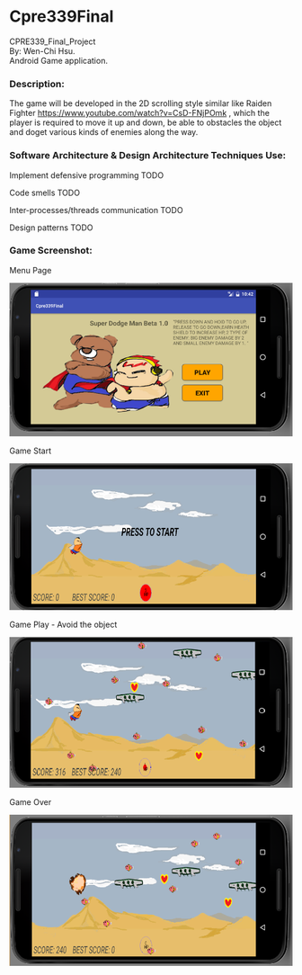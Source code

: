 # Cpre339Final
CPRE339_Final_Project
<br>By: Wen-Chi Hsu.
<br>Android Game application.

### Description:
   The game will be developed in the 2D scrolling style similar like Raiden Fighter https://www.youtube.com/watch?v=CsD-FNjPOmk , which the player is required to move it up and down, be able to obstacles the object and doget various kinds of enemies along the way.

### Software Architecture & Design Architecture Techniques Use:

  Implement defensive programming
      TODO
      
  Code smells
      TODO
      
  Inter-processes/threads communication
      TODO
      
  Design patterns
      TODO

### Game Screenshot:

Menu Page

![alt text](https://github.com/piaobojj/Cpre339Final/blob/master/Screenshot/screen1.png "Logo Title Text 1")

Game Start

![alt text](https://github.com/piaobojj/Cpre339Final/blob/master/Screenshot/screen2.png "Logo Title Text 1")

Game Play - Avoid the object

![alt text](https://github.com/piaobojj/Cpre339Final/blob/master/Screenshot/screen3.png "Logo Title Text 1")

Game Over

![alt text](https://github.com/piaobojj/Cpre339Final/blob/master/Screenshot/screen4.png "Logo Title Text 1")



